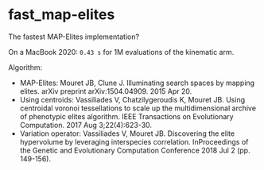 # fast_map-elites
The fastest MAP-Elites implementation?

On a MacBook 2020: `0.43 s` for 1M evaluations of the kinematic arm.

Algorithm:

- MAP-Elites: Mouret JB, Clune J. Illuminating search spaces by mapping elites. arXiv preprint arXiv:1504.04909. 2015 Apr 20.
- Using centroids: Vassiliades V, Chatzilygeroudis K, Mouret JB. Using centroidal voronoi tessellations to scale up the multidimensional archive of phenotypic elites algorithm. IEEE Transactions on Evolutionary Computation. 2017 Aug 3;22(4):623-30.
- Variation operator: Vassiliades V, Mouret JB. Discovering the elite hypervolume by leveraging interspecies correlation. InProceedings of the Genetic and Evolutionary Computation Conference 2018 Jul 2 (pp. 149-156).

